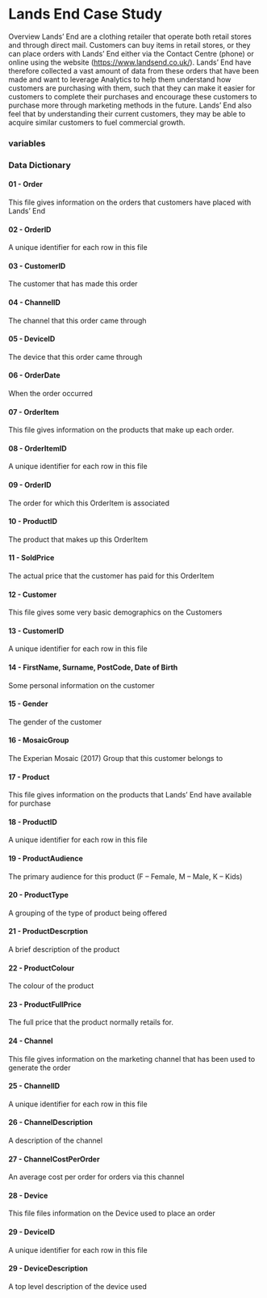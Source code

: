 # Lands End Case Study

Overview
Lands’ End are a clothing retailer that operate both retail stores and through direct mail. Customers can buy items in retail stores, or they can place orders with Lands’ End either via the Contact Centre (phone) or online using the website (https://www.landsend.co.uk/).
Lands’ End have therefore collected a vast amount of data from these orders that have been made and want to leverage Analytics to help them understand how customers are purchasing with them, such that they can make it easier for customers to complete their purchases and encourage these customers to purchase more through marketing methods in the future. Lands’ End also feel that by understanding their current customers, they may be able to acquire similar customers to fuel commercial growth.


### variables

### Data Dictionary

#### 01 - Order

This file gives information on the orders that customers have placed with Lands’ End

#### 02 - OrderID

A unique identifier for each row in this file

#### 03 - CustomerID

The customer that has made this order

#### 04 - ChannelID

The channel that this order came through

#### 05 - DeviceID

The device that this order came through

#### 06 - OrderDate

When the order occurred

#### 07 - OrderItem

This file gives information on the products that make up each order.

#### 08 - OrderItemID

A unique identifier for each row in this file

#### 09 - OrderID

The order for which this OrderItem is associated

#### 10 - ProductID

The product that makes up this OrderItem

#### 11 - SoldPrice

The actual price that the customer has paid for this OrderItem

#### 12 - Customer

This file gives some very basic demographics on the Customers

#### 13 - CustomerID

A unique identifier for each row in this file

#### 14 - FirstName, Surname, PostCode, Date of Birth

Some personal information on the customer

#### 15 - Gender

The gender of the customer

#### 16 - MosaicGroup

The Experian Mosaic (2017) Group that this customer belongs to

#### 17 - Product

This file gives information on the products that Lands’ End have available for purchase

#### 18 - ProductID

A unique identifier for each row in this file

#### 19 - ProductAudience

The primary audience for this product (F – Female, M – Male, K – Kids)

#### 20 - ProductType
A grouping of the type of product being offered

#### 21 - ProductDescrption
A brief description of the product

#### 22 - ProductColour
The colour of the product

#### 23 - ProductFullPrice

The full price that the product normally retails for.

#### 24 - Channel

This file gives information on the marketing channel that has been used to generate the order

#### 25 - ChannelID

A unique identifier for each row in this file

#### 26 - ChannelDescription

A description of the channel

#### 27 - ChannelCostPerOrder

An average cost per order for orders via this channel

#### 28 - Device

This file files information on the Device used to place an order

#### 29 - DeviceID
A unique identifier for each row in this file

#### 29 - DeviceDescription
A top level description of the device used
